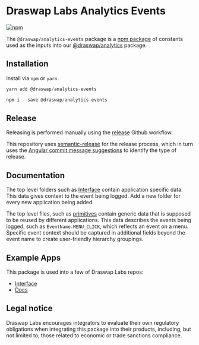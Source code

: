 # Draswap Labs Analytics Events
[![npm](https://img.shields.io/npm/v/@draswap/analytics-events)](https://www.npmjs.com/package/@draswap/analytics-events)

The `@draswap/analytics-events` package is a [npm package](https://www.npmjs.com/package/@draswap/analytics-events) of constants used as the inputs into our [@draswap/analytics](https://www.npmjs.com/package/@draswap/analytics) package.

## Installation

Install via `npm` or `yarn`.

```js
yarn add @draswap/analytics-events
```
```js
npm i --save @draswap/analytics-events
```

## Release

Releasing is performed manually using the [release](/.github/workflows/release.yaml) Github workflow.

This repository uses [semantic-release](https://github.com/semantic-release/semantic-release) for the release process,
which in turn uses the [Angular commit message suggestions](https://github.com/angular/angular/blob/main/CONTRIBUTING.md) to identify the type of release.

## Documentation

The top level folders such as [Interface](./src/interface) contain application specific data. This data gives context to the event being logged. Add a new folder for every new application being added.

The top level files, such as [primitives](./src//primitives.ts) contain generic data that is supposed to be reused by different applications. This data describes the events being logged, such as `EventName.MENU_CLICK`, which reflects an event on a menu. Specific event context should be captured in additional fields beyond the event name to create user-friendly hierarchy groupings.

## Example Apps

This package is used into a few of Draswap Labs repos:

- [Interface](https://github.com/Draswap/widgets-demo/tree/nextjs)
- [Docs](https://github.com/Draswap/docs)




## Legal notice

Draswap Labs encourages integrators to evaluate their own regulatory obligations when integrating this package into their products, including, but not limited to, those related to economic or trade sanctions compliance.
